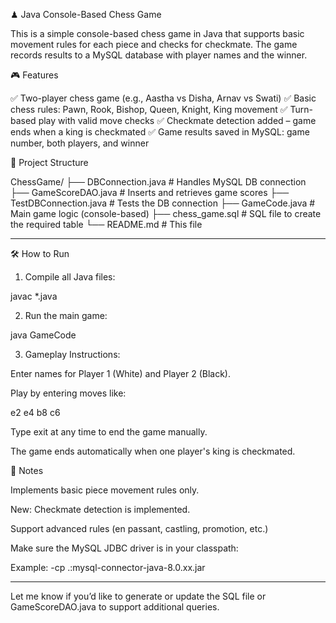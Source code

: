 ♟ Java Console-Based Chess Game

This is a simple console-based chess game in Java that supports basic movement rules for each piece and checks for checkmate. The game records results to a MySQL database with player names and the winner.



🎮 Features

✅ Two-player chess game (e.g., Aastha vs Disha, Arnav vs Swati)
✅ Basic chess rules: Pawn, Rook, Bishop, Queen, Knight, King movement
✅ Turn-based play with valid move checks
✅ Checkmate detection added – game ends when a king is checkmated
✅ Game results saved in MySQL: game number, both players, and winner



📁 Project Structure

ChessGame/
├── DBConnection.java        # Handles MySQL DB connection
├── GameScoreDAO.java        # Inserts and retrieves game scores
├── TestDBConnection.java    # Tests the DB connection
├── GameCode.java            # Main game logic (console-based)
├── chess_game.sql           # SQL file to create the required table
└── README.md                # This file


---

🛠️ How to Run

1. Compile all Java files:

javac *.java


2. Run the main game:

java GameCode


3. Gameplay Instructions:

Enter names for Player 1 (White) and Player 2 (Black).

Play by entering moves like:

e2 e4
b8 c6

Type exit at any time to end the game manually.

The game ends automatically when one player's king is checkmated.




🔑 Notes

Implements basic piece movement rules only.

New: Checkmate detection is implemented.

Support advanced rules (en passant, castling, promotion, etc.)

Make sure the MySQL JDBC driver is in your classpath:

Example: -cp .:mysql-connector-java-8.0.xx.jar



---

Let me know if you’d like to generate or update the SQL file or GameScoreDAO.java to support additional queries.
